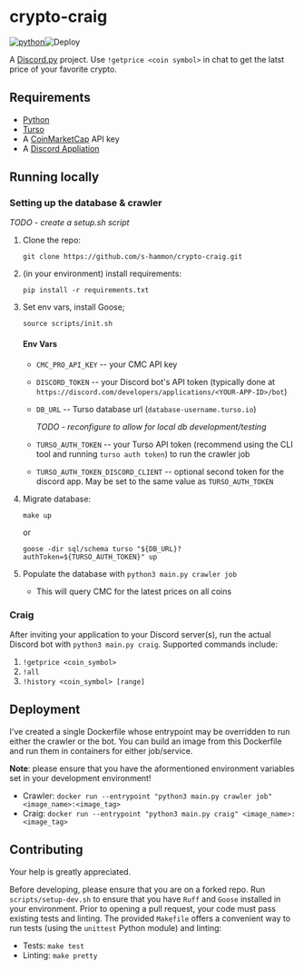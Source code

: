 # crypto-craig

[![python](https://img.shields.io/badge/Python-3.12.7-3776AB.svg?style=flat&logo=python&logoColor=white)](https://www.python.org)![Deploy](https://github.com/s-hammon/crypto-craig/workflows/ci/badge.svg)

A [Discord.py](https://discordpy.readthedocs.io/en/stable) project. Use `!getprice <coin symbol>` in chat to get the latst price of your favorite crypto. 

## Requirements 

* [Python](https://python.org)
* [Turso](https://turso.tech/)
* A [CoinMarketCap](https://coinmarketcap.com/api/pricing/) API key
* A [Discord Appliation](https://discord.com/developers)

## Running locally

### Setting up the database & crawler

*TODO - create a setup.sh script*

1. Clone the repo: 

    ```git clone https://github.com/s-hammon/crypto-craig.git```

1. (in your environment) install requirements: 

    ````pip install -r requirements.txt````

1. Set env vars, install Goose;

    ```source scripts/init.sh```

    #### Env Vars

    * `CMC_PRO_API_KEY` -- your CMC API key
    * `DISCORD_TOKEN` -- your Discord bot's API token (typically done at `https://discord.com/developers/applications/<YOUR-APP-ID>/bot`)
    * `DB_URL` -- Turso database url (`database-username.turso.io`)

        *TODO - reconfigure to allow for local db development/testing*

    * `TURSO_AUTH_TOKEN` -- your Turso API token (recommend using the CLI tool and running `turso auth token`) to run the crawler job
    * `TURSO_AUTH_TOKEN_DISCORD_CLIENT` -- optional second token for the discord app. May be set to the same value as `TURSO_AUTH_TOKEN`

1. Migrate database: 

    ```make up```
    
    or
    
    ```goose -dir sql/schema turso "${DB_URL}?authToken=${TURSO_AUTH_TOKEN}" up```

1. Populate the database with `python3 main.py crawler job`
    - This will query CMC for the latest prices on all coins

### Craig

After inviting your application to your Discord server(s), run the actual Discord bot with `python3 main.py craig`. Supported commands include:

1. `!getprice <coin_symbol>`
1. `!all`
1. `!history <coin_symbol> [range]`

## Deployment

I've created a single Dockerfile whose entrypoint may be overridden to run either the crawler or the bot. You can build an image from this Dockerfile and run them in containers for either job/service.

**Note**: please ensure that you have the aformentioned environment variables set in your development environment!

* Crawler: `docker run --entrypoint "python3 main.py crawler job" <image_name>:<image_tag>`
* Craig: `docker run --entrypoint "python3 main.py craig" <image_name>:<image_tag>`

## Contributing

Your help is greatly appreciated.

Before developing, please ensure that you are on a forked repo. Run `scripts/setup-dev.sh` to ensure that you have `Ruff` and `Goose` installed in your environment. Prior to opening a pull request, your code must pass existing tests and linting. The provided `Makefile` offers a convenient way to run tests (using the `unittest` Python module) and linting:

* Tests: `make test`
* Linting: `make pretty` 
